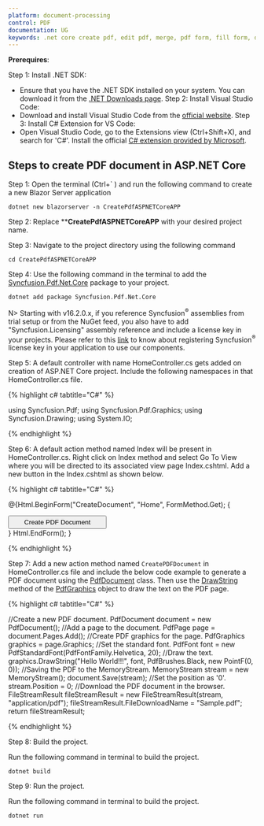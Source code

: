 ```yaml
---
platform: document-processing
control: PDF
documentation: UG
keywords: .net core create pdf, edit pdf, merge, pdf form, fill form, digital sign, table, c#, dotnet core pdf, asp generate pdf, aspx generate pdf
---
```


**Prerequires**:

Step 1: Install .NET SDK: 
* Ensure that you have the .NET SDK installed on your system. You can download it from the [.NET Downloads page](https://dotnet.microsoft.com/en-us/download).
Step 2: Install Visual Studio Code: 
* Download and install Visual Studio Code from the [official website](https://code.visualstudio.com/download).
Step 3: Install C# Extension for VS Code:
* Open Visual Studio Code, go to the Extensions view (Ctrl+Shift+X), and search for 'C#'. Install the official [C# extension provided by Microsoft](https://marketplace.visualstudio.com/items?itemName=ms-dotnettools.csharp).

## Steps to create PDF document in ASP.NET Core

Step 1: Open the terminal (Ctrl+` ) and run the following command to create a new Blazor Server application

```
dotnet new blazorserver -n CreatePdfASPNETCoreAPP
```
Step 2: Replace ****CreatePdfASPNETCoreAPP** with your desired project name.

Step 3: Navigate to the project directory using the following command

```
cd CreatePdfASPNETCoreAPP
```
Step 4: Use the following command in the terminal to add the [Syncfusion.Pdf.Net.Core](https://www.nuget.org/packages/Syncfusion.pdf.Net.Core) package to your project.

```
dotnet add package Syncfusion.Pdf.Net.Core
```
N> Starting with v16.2.0.x, if you reference Syncfusion<sup>&reg;</sup> assemblies from trial setup or from the NuGet feed, you also have to add "Syncfusion.Licensing" assembly reference and include a license key in your projects. Please refer to this [link](https://help.syncfusion.com/common/essential-studio/licensing/overview) to know about registering Syncfusion<sup>&reg;</sup> license key in your application to use our components.

Step 5: A default controller with name HomeController.cs gets added on creation of ASP.NET Core project. Include the following namespaces in that HomeController.cs file.

{% highlight c# tabtitle="C#" %}

using Syncfusion.Pdf;
using Syncfusion.Pdf.Graphics;
using Syncfusion.Drawing;
using System.IO;

{% endhighlight %}

Step 6: A default action method named Index will be present in HomeController.cs. Right click on Index method and select Go To View where you will be directed to its associated view page Index.cshtml. Add a new button in the Index.cshtml as shown below.

{% highlight c# tabtitle="C#" %}

@{Html.BeginForm("CreateDocument", "Home", FormMethod.Get);
    {
        <div>
            <input type="submit" value="Create PDF Document" style="width:200px;height:27px" />
        </div>
    }
    Html.EndForm();
}

{% endhighlight %}

Step 7: Add a new action method named ``CreatePDFDocument`` in HomeController.cs file and include the below code example to generate a PDF document using the [PdfDocument](https://help.syncfusion.com/cr/document-processing/Syncfusion.Pdf.PdfDocument.html) class. Then use the [DrawString](https://help.syncfusion.com/cr/document-processing/Syncfusion.Pdf.Graphics.PdfGraphics.html#Syncfusion_Pdf_Graphics_PdfGraphics_DrawString_System_String_Syncfusion_Pdf_Graphics_PdfFont_Syncfusion_Pdf_Graphics_PdfBrush_System_Drawing_PointF_) method of the [PdfGraphics](https://help.syncfusion.com/cr/document-processing/Syncfusion.Pdf.Graphics.PdfGraphics.html) object to draw the text on the PDF page.

{% highlight c# tabtitle="C#" %}

//Create a new PDF document.
PdfDocument document = new PdfDocument();
//Add a page to the document.
PdfPage page = document.Pages.Add();
//Create PDF graphics for the page.
PdfGraphics graphics = page.Graphics;
//Set the standard font.
PdfFont font = new PdfStandardFont(PdfFontFamily.Helvetica, 20);
//Draw the text.
graphics.DrawString("Hello World!!!", font, PdfBrushes.Black, new PointF(0, 0));
//Saving the PDF to the MemoryStream.
MemoryStream stream = new MemoryStream();
document.Save(stream);
//Set the position as '0'.
stream.Position = 0;
//Download the PDF document in the browser.
FileStreamResult fileStreamResult = new FileStreamResult(stream, "application/pdf");
fileStreamResult.FileDownloadName = "Sample.pdf";
return fileStreamResult;

{% endhighlight %}

Step 8: Build the project.

Run the following command in terminal to build the project.

```
dotnet build
```

Step 9: Run the project.

Run the following command in terminal to build the project.

```
dotnet run
```